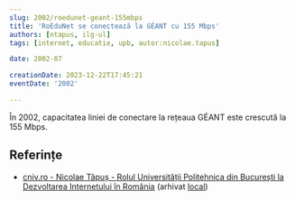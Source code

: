 ```yaml
---
slug: 2002/roedunet-geant-155mbps
title: 'RoEduNet se conectează la GÉANT cu 155 Mbps'
authors: [ntapus, ilg-ul]
tags: [internet, educatie, upb, autor:nicolae.tapus]

date: 2002-07

creationDate: 2023-12-22T17:45:21
eventDate: '2002'

---
```


În 2002, capacitatea liniei de conectare la rețeaua GÉANT este
crescută la 155 Mbps.

<!-- truncate -->

## Referințe

- [cniv.ro - Nicolae Tăpuș - Rolul Universității Politehnica din București la Dezvoltarea Internetului în România](https://cniv.ro/documents/26/CNIV_Volum_Aniversar_2023_-_Versiune_Online_DPxioQg.pdf) (arhivat [local](https://cronica-it.github.io/arhiva/))
